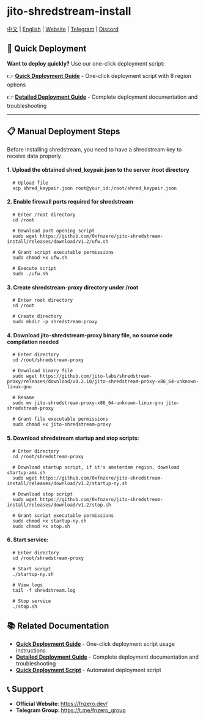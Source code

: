 # jito-shredstream-install

[中文](https://github.com/0xfnzero/jito-shredstream-install/blob/main/README_CN.md) | [English](https://github.com/0xfnzero/jito-shredstream-install/blob/main/README.md) | [Website](https://fnzero.dev/) | [Telegram](https://t.me/fnzero_group) | [Discord](https://discord.gg/vuazbGkqQE)

## 🚀 Quick Deployment

**Want to deploy quickly?** Use our one-click deployment script:

👉 **[Quick Deployment Guide](QUICK_START.md)** - One-click deployment script with 8 region options

👉 **[Detailed Deployment Guide](DEPLOYMENT_GUIDE.md)** - Complete deployment documentation and troubleshooting

---

## 📋 Manual Deployment Steps

Before installing shredstream, you need to have a shredstream key to receive data properly

#### 1. Upload the obtained shred_keypair.json to the server /root directory
```shell
  # Upload file
  scp shred_keypair.json root@your_id:/root/shred_keypair.json
```

#### 2. Enable firewall ports required for shredstream
```shell
  # Enter /root directory
  cd /root

  # Download port opening script
  sudo wget https://github.com/0xfnzero/jito-shredstream-install/releases/download/v1.2/ufw.sh

  # Grant script executable permissions
  sudo chmod +x ufw.sh

  # Execute script
  sudo ./ufw.sh
```

#### 3. Create shredstream-proxy directory under /root
```shell
  # Enter root directory
  cd /root

  # Create directory
  sudo mkdir -p shredstream-proxy
```

#### 4. Download jito-shredstream-proxy binary file, no source code compilation needed
```shell
  # Enter directory
  cd /root/shredstream-proxy

  # Download binary file
  sudo wget https://github.com/jito-labs/shredstream-proxy/releases/download/v0.2.10/jito-shredstream-proxy-x86_64-unknown-linux-gnu

  # Rename
  sudo mv jito-shredstream-proxy-x86_64-unknown-linux-gnu jito-shredstream-proxy

  # Grant file executable permissions
  sudo chmod +x jito-shredstream-proxy
```

#### 5. Download shredstream startup and stop scripts:
```shell
  # Enter directory
  cd /root/shredstream-proxy

  # Download startup script, if it's amsterdam region, download startup-ams.sh
  sudo wget https://github.com/0xfnzero/jito-shredstream-install/releases/download/v1.2/startup-ny.sh

  # Download stop script
  sudo wget https://github.com/0xfnzero/jito-shredstream-install/releases/download/v1.2/stop.sh

  # Grant script executable permissions
  sudo chmod +x startup-ny.sh
  sudo chmod +x stop.sh
```

#### 6. Start service:
```shell
  # Enter directory
  cd /root/shredstream-proxy

  # Start script
  ./startup-ny.sh

  # View logs
  tail -f shredstream.log

  # Stop service
  ./stop.sh
```

## 📚 Related Documentation

- **[Quick Deployment Guide](QUICK_START.md)** - One-click deployment script usage instructions
- **[Detailed Deployment Guide](DEPLOYMENT_GUIDE.md)** - Complete deployment documentation and troubleshooting
- **[Quick Deployment Script](quick-deploy.sh)** - Automated deployment script

## 📞 Support

- **Official Website**: https://fnzero.dev/
- **Telegram Group**: https://t.me/fnzero_group

